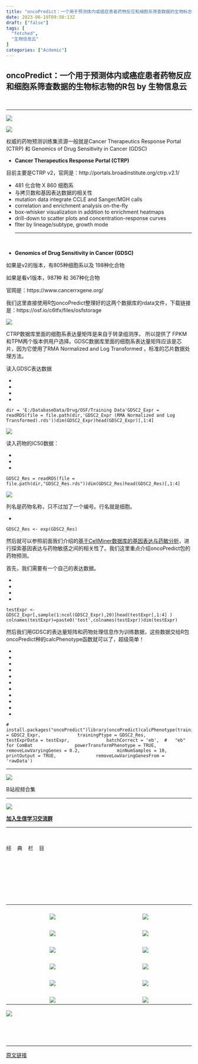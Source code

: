 ```yaml
---
title: "oncoPredict：一个用于预测体内或癌症患者药物反应和细胞系筛查数据的生物标志物的R包"
date: 2023-06-19T09:58:13Z
draft: ["false"]
tags: [
  "fetched",
  "生物信息云"
]
categories: ["Acdemic"]
---
```

oncoPredict：一个用于预测体内或癌症患者药物反应和细胞系筛查数据的生物标志物的R包 by 生物信息云
------
<div><section data-mpa-powered-by="yiban.io"><mp-common-profile data-pluginname="mpprofile" data-id="MzA4NDAzODkzMA==" data-headimg="http://mmbiz.qpic.cn/mmbiz_png/dREape4YBzxWN6ialKv18AuE9NAspKUjBTu1vDKIiaVNfPJmP2iaZGCB4RuvytSBVEqoqMI9mIa91jfCmp1jWwA8g/0?wx_fmt=png" data-nickname="生物信息云" data-alias="MedBioInfoCloud" data-signature="生信菜鸟的云笔记" data-from="0" data-is_biz_ban="0" data-weui-theme="light"></mp-common-profile></section><p><br></p><hr><p><img data-ratio="0.25" data-s="300,640" data-src="https://mmbiz.qpic.cn/mmbiz_jpg/dREape4YBzyF5jVxNCORGgSJRgWqy8hD1vw3aTCTiauBVLErhPNxeAq1Z3p1iaawPViah3KsJ6q4ibys098ibmnjzcQ/640?wx_fmt=jpeg" data-type="jpeg" data-w="600" src="https://mmbiz.qpic.cn/mmbiz_jpg/dREape4YBzyF5jVxNCORGgSJRgWqy8hD1vw3aTCTiauBVLErhPNxeAq1Z3p1iaawPViah3KsJ6q4ibys098ibmnjzcQ/640?wx_fmt=jpeg"><br></p><p><img data-galleryid="" data-ratio="0.35462962962962963" data-s="300,640" data-src="https://mmbiz.qpic.cn/mmbiz_png/dREape4YBzy0rydOr1ib6S9WL0fnLVczzTzfrumuk8VIymI7u5hQkWdRwl7R4f3chg5iawkyupia4k7ojLQ6LkM9A/640?wx_fmt=png" data-type="png" data-w="1080" src="https://mmbiz.qpic.cn/mmbiz_png/dREape4YBzy0rydOr1ib6S9WL0fnLVczzTzfrumuk8VIymI7u5hQkWdRwl7R4f3chg5iawkyupia4k7ojLQ6LkM9A/640?wx_fmt=png"></p><p><span>权威的药物预测训练集资源</span><span>一般就是Cancer Therapeutics Response Portal (CTRP) 和 Genomics of Drug Sensitivity in Cancer (GDSC)</span></p><ul><li><p><strong><span>Canc</span><span>er Th</span><span>erapeutics Response Portal (CTRP)</span></strong></p></li></ul><p><span>目前主要是CTRP v2，</span><span>官</span><span>网是：</span><span>http://portals.broadinstitute.org/ctrp.v2.1/</span></p><ul><li><section><span>481 化合物 X 860 细胞系</span></section></li><li><section><span>与拷贝数和基因表达数据的相关性</span></section></li><li><section><span>mutation data integrate CCLE and Sanger/MGH calls</span></section></li><li><section><span>correlation and enrichment analysis on-the-fly</span></section></li><li><section><span>box-whisker visualization in addition to enrichment heatmaps</span></section></li><li><section><span>drill-down to scatter plots and concentration-response curves</span></section></li><li><section><span>flter by lineage/subtype, growth mode</span></section><section><span></span></section><section><hr></section><section><br></section></li></ul><ul><li><p><strong><span>Genomics of Drug Sensitivity in Cancer (GDSC)</span></strong></p></li></ul><p><span>如果是v2的版本，有805种细胞系以及 198种化合物</span></p><p><span>如果是看v1版本，987种 和 367种<span>化合</span><span>物</span></span></p><p><span><span><span>官网是：</span><span>https://www.cancerrxgene.org/</span></span></span></p><p>我们这里直接使用R包oncoPredict整理好的这两个数据库的rdata文件，下载链接是：<span>https://osf.io/c6tfx/files/osfstorage </span></p><p><img data-galleryid="" data-ratio="0.271264367816092" data-s="300,640" data-src="https://mmbiz.qpic.cn/mmbiz_png/dREape4YBzy0rydOr1ib6S9WL0fnLVczzkYF1lau7QAu7Ht3r1TKdHibwhC76KtcMPMpSdyVXvGuSQJk2UAo000Q/640?wx_fmt=png" data-type="png" data-w="870" src="https://mmbiz.qpic.cn/mmbiz_png/dREape4YBzy0rydOr1ib6S9WL0fnLVczzkYF1lau7QAu7Ht3r1TKdHibwhC76KtcMPMpSdyVXvGuSQJk2UAo000Q/640?wx_fmt=png"></p><p><span>CTRP数据库里面的细胞系表达量矩阵是来自于转录组测序， 所以提供了 FPKM和TPM两个版本供用户选择。</span><span>GDSC数据库里面的细胞系表达量矩阵应该是芯片，因为它使用了RMA Normalized and Log Transformed ，标准的芯片数据处理方法。</span></p><p><span>读入<span>GDSC</span>表达数据<br></span></p><section><ul><li><li><li><li></ul><pre data-lang="makefile"><code><span>dir = 'E:/DatabaseData/Drug/OSF/Training Data'</span></code><code><span>GDSC2_Expr = readRDS(file = file.path(dir,'GDSC2_Expr (RMA Normalized and Log Transformed).rds'))</span></code><code><span>dim(GDSC2_Expr)</span></code><code><span><span>head(GDSC2_Expr)[,1:4]</span></span></code></pre></section><p><img data-galleryid="" data-ratio="0.3009478672985782" data-s="300,640" data-src="https://mmbiz.qpic.cn/mmbiz_png/dREape4YBzy0rydOr1ib6S9WL0fnLVczzpUbY48Ph8bbej5pTXkrDVRibZBeU6ZsAwoww3icXXicgGDTnKQQBKrY8g/640?wx_fmt=png" data-type="png" data-w="844" src="https://mmbiz.qpic.cn/mmbiz_png/dREape4YBzy0rydOr1ib6S9WL0fnLVczzpUbY48Ph8bbej5pTXkrDVRibZBeU6ZsAwoww3icXXicgGDTnKQQBKrY8g/640?wx_fmt=png"></p><p><span>读入药物的IC50数据：<br></span></p><section><ul><li><li><li></ul><pre data-lang="makefile"><code><span>GDSC2_Res = readRDS(file = file.path(dir,<span>"GDSC2_Res.rds"</span>))</span></code><code><span>dim(GDSC2_Res)</span></code><code><span><span>head(GDSC2_Res)[,1:4]</span></span></code></pre></section><p><img data-galleryid="" data-ratio="0.2463768115942029" data-s="300,640" data-src="https://mmbiz.qpic.cn/mmbiz_png/dREape4YBzy0rydOr1ib6S9WL0fnLVczz9dicNB2SjnttXVx3NkyibuC3XXrddVnBUnFeHq7ib4VbzYcYuoBM5LkWg/640?wx_fmt=png" data-type="png" data-w="1035" src="https://mmbiz.qpic.cn/mmbiz_png/dREape4YBzy0rydOr1ib6S9WL0fnLVczz9dicNB2SjnttXVx3NkyibuC3XXrddVnBUnFeHq7ib4VbzYcYuoBM5LkWg/640?wx_fmt=png"></p><p>列名是药物名称，只不过加了一个编号。行名就是细胞。</p><section><ul><li></ul><pre data-lang="cpp"><code><span>GDSC2_Res &lt;- <span>exp</span>(GDSC2_Res)</span></code></pre></section><p>然后就可以参照前面我们介绍的<a target="_blank" href="http://mp.weixin.qq.com/s?__biz=MzA4NDAzODkzMA==&amp;mid=2651281975&amp;idx=1&amp;sn=8cb2ecd9b7f007f194e6da05ee9e241e&amp;chksm=841ebe4ab369375ce52c6ed5ca5ad88aa1b2aae223a51a2a14c1920551d981c2688cb8120ff1&amp;scene=21#wechat_redirect" textvalue="基于CellMiner数据库的基因表达与药敏分析" linktype="text" imgurl="" imgdata="null" data-itemshowtype="0" tab="innerlink" data-linktype="2">基于CellMiner数据库的基因表达与药敏分析</a>，进行探索基因表达与药物敏感之间的相关性了。我们这里重点介绍<span>oncoPre</span><span>dict包的药物预测。</span></p><p><span>首先，我们需要有一个自己的表达数据。<br></span></p><section><ul><li><li><li><li></ul><pre data-lang="nginx"><code><span><span>testExpr</span> &lt;- GDSC2_Expr[,sample(<span>1</span>:ncol(GDSC2_Expr),<span>20</span>)]</span></code><code><span>head(testExpr[,<span>1</span>:<span>4</span>] ) </span></code><code><span>colnames(testExpr)=paste0(<span>'test'</span>,colnames(testExpr))</span></code><code><span>dim(testExpr)</span></code></pre></section><p><span>然后我们用GDSC的表达量矩阵和药物处理信息作为训练数据，这些数据交给<span>R包 oncoPredict种的</span></span><span>calcPhenotype<span>函数就可以了</span>，超级简单！</span></p><section><ul><li><li><li><li><li><li><li><li><li><li><li></ul><pre data-lang="shell"><code><span><span>#</span> install.packages(<span>"oncoPredict"</span>)</span></code><code><span>library(oncoPredict)</span></code><code><span>calcPhenotype(trainingExprData = GDSC2_Expr,</span></code><code><span>              trainingPtype = GDSC2_Res,</span></code><code><span>              testExprData = testExpr,</span></code><code><span>              batchCorrect = 'eb',  #   "eb" for ComBat  </span></code><code><span>              powerTransformPhenotype = TRUE,</span></code><code><span>              removeLowVaryingGenes = 0.2,</span></code><code><span>              minNumSamples = 10, </span></code><code><span>              printOutput = TRUE, </span></code><code><span>              removeLowVaringGenesFrom = 'rawData')</span></code></pre></section><p><span></span></p><hr><p><img data-galleryid="" data-ratio="1.0291970802919708" data-s="300,640" data-src="https://mmbiz.qpic.cn/mmbiz_png/dREape4YBzwlcDib0ZJoicuLyG92DicwGVnDorFCjt6v1RVJKusT6ib2vicAibS7CvADLziaUWZHqictxy4YkgyhsggMbg/640?wx_fmt=png&amp;wxfrom=5&amp;wx_lazy=1&amp;wx_co=1" data-type="png" data-w="274" src="https://mmbiz.qpic.cn/mmbiz_png/dREape4YBzwlcDib0ZJoicuLyG92DicwGVnDorFCjt6v1RVJKusT6ib2vicAibS7CvADLziaUWZHqictxy4YkgyhsggMbg/640?wx_fmt=png&amp;wxfrom=5&amp;wx_lazy=1&amp;wx_co=1"></p><p>B站视频合集</p><hr><section><img data-ratio="1" data-src="https://mmbiz.qpic.cn/mmbiz_png/dREape4YBzw321c7L6nrpqs6Sa0FGFzaFwzp7pdXrJZ5QRhib950DOAUMrj2NDyfuonw7jbnBljp2rxeQJlAyng/640?wx_fmt=png&amp;wxfrom=5&amp;wx_lazy=1&amp;wx_co=1" data-w="400" src="https://mmbiz.qpic.cn/mmbiz_png/dREape4YBzw321c7L6nrpqs6Sa0FGFzaFwzp7pdXrJZ5QRhib950DOAUMrj2NDyfuonw7jbnBljp2rxeQJlAyng/640?wx_fmt=png&amp;wxfrom=5&amp;wx_lazy=1&amp;wx_co=1"></section><p><a target="_blank" href="http://mp.weixin.qq.com/s?__biz=MzA4NDAzODkzMA==&amp;mid=2651278937&amp;idx=1&amp;sn=70b476a444883a9282efc13ee9c19a72&amp;chksm=841eaa24b3692332de6263a5ed15e2b3da3017845d6e533a0b7944624afd2fc3275710f61439&amp;scene=21#wechat_redirect" textvalue="加入生信学习交流群" linktype="text" imgurl="" imgdata="null" data-itemshowtype="0" tab="innerlink" data-linktype="2" hasload="1"><strong>加入生信学习交流群</strong></a></p><hr><p><br></p><section data-mpa-template="t" mpa-from-tpl="t"><section data-mid="" mpa-from-tpl="t"><section data-mid="" mpa-from-tpl="t"><section data-mid="" mpa-from-tpl="t"><section data-mid="" mpa-from-tpl="t"><p data-mid=""><span>经    典    栏    目</span></p></section></section><section data-mid="" mpa-from-tpl="t"><br></section><section data-mid="" mpa-from-tpl="t"><br></section></section></section></section><p><br></p><section data-mpa-template="t" mpa-from-tpl="t"><section data-mid="" mpa-from-tpl="t"><section data-mid="" mpa-from-tpl="t"><section data-mid="" mpa-from-tpl="t"><br></section><section data-mid="" mpa-from-tpl="t"><br></section><section data-mid="" mpa-from-tpl="t"><section data-mid="" mpa-from-tpl="t"><table align="center"><tbody><tr><td width="243" valign="bottom" align="center" height="45"><a target="_blank" href="https://mp.weixin.qq.com/mp/appmsgalbum?__biz=MzA4NDAzODkzMA==&amp;action=getalbum&amp;album_id=1338047035672526848#wechat_redirect" textvalue="你已选中了添加链接的内容" tab="innerlink" data-linktype="1"><span data-positionback="static"><img data-ratio="0.2084639498432602" data-s="300,640" data-src="https://mmbiz.qpic.cn/mmbiz_png/dREape4YBzxVERm1kp30MnGymicMs1RNDhkvd0VYruWibnf6I99uicOsqFSIPicvmUP7w8m3ictoTgeAmsmF6v40nqw/640?wx_fmt=png" data-type="png" data-w="638" src="https://mmbiz.qpic.cn/mmbiz_png/dREape4YBzxVERm1kp30MnGymicMs1RNDhkvd0VYruWibnf6I99uicOsqFSIPicvmUP7w8m3ictoTgeAmsmF6v40nqw/640?wx_fmt=png"></span></a></td><td width="243" valign="bottom" align="center" height="45"><a target="_blank" href="https://mp.weixin.qq.com/mp/appmsgalbum?__biz=MzA4NDAzODkzMA==&amp;action=getalbum&amp;album_id=1385753371944239106#wechat_redirect" textvalue="你已选中了添加链接的内容" tab="innerlink" data-linktype="1"><span data-positionback="static"><img data-ratio="0.2084639498432602" data-s="300,640" data-src="https://mmbiz.qpic.cn/mmbiz_png/dREape4YBzxVERm1kp30MnGymicMs1RND8LOmqZpGNerHE2ib3hrYBm7czV8ibjkg6bgUynABicHtDblDwibcK0iafdg/640?wx_fmt=png" data-type="png" data-w="638" src="https://mmbiz.qpic.cn/mmbiz_png/dREape4YBzxVERm1kp30MnGymicMs1RND8LOmqZpGNerHE2ib3hrYBm7czV8ibjkg6bgUynABicHtDblDwibcK0iafdg/640?wx_fmt=png"></span></a></td></tr><tr><td width="243" valign="bottom" align="center" height="45"><a target="_blank" href="https://mp.weixin.qq.com/mp/appmsgalbum?__biz=MzA4NDAzODkzMA==&amp;action=getalbum&amp;album_id=1410264757734817793#wechat_redirect" textvalue="你已选中了添加链接的内容" tab="innerlink" data-linktype="1"><span data-positionback="static"><img data-ratio="0.2084639498432602" data-s="300,640" data-src="https://mmbiz.qpic.cn/mmbiz_png/dREape4YBzxVERm1kp30MnGymicMs1RNDnwmiaAUS36yqYw6aeJ9iaNkNUGmcU7ux65wvficPlQXDHQibW3JYrFJFvQ/640?wx_fmt=png" data-type="png" data-w="638" src="https://mmbiz.qpic.cn/mmbiz_png/dREape4YBzxVERm1kp30MnGymicMs1RNDnwmiaAUS36yqYw6aeJ9iaNkNUGmcU7ux65wvficPlQXDHQibW3JYrFJFvQ/640?wx_fmt=png"></span></a></td><td width="243" valign="bottom" align="center" height="45"><a target="_blank" href="https://mp.weixin.qq.com/mp/appmsgalbum?__biz=MzA4NDAzODkzMA==&amp;action=getalbum&amp;album_id=1369789283514761218#wechat_redirect" textvalue="你已选中了添加链接的内容" tab="innerlink" data-linktype="1"><span data-positionback="static"><img data-ratio="0.20689655172413793" data-s="300,640" data-src="https://mmbiz.qpic.cn/mmbiz_png/dREape4YBzxVERm1kp30MnGymicMs1RNDANc1t4lIm5wTqesgaITcicUlfiaXHrSxrKVeWZYCzlH9MSy7IibTYQLNg/640?wx_fmt=png" data-type="png" data-w="638" src="https://mmbiz.qpic.cn/mmbiz_png/dREape4YBzxVERm1kp30MnGymicMs1RNDANc1t4lIm5wTqesgaITcicUlfiaXHrSxrKVeWZYCzlH9MSy7IibTYQLNg/640?wx_fmt=png"></span></a></td></tr><tr><td width="243" valign="bottom" align="center" height="45"><a target="_blank" href="https://mp.weixin.qq.com/mp/appmsgalbum?__biz=MzA4NDAzODkzMA==&amp;action=getalbum&amp;album_id=1519504738202025984#wechat_redirect" textvalue="你已选中了添加链接的内容" tab="innerlink" data-linktype="1"><span data-positionback="static"><img data-ratio="0.2084639498432602" data-s="300,640" data-src="https://mmbiz.qpic.cn/mmbiz_png/dREape4YBzxVERm1kp30MnGymicMs1RNDQmkz6ffBVfRj1Ab8ibMyygNmmvL7yia3eoZzJNoWjNW6vwjG4y3PWsNg/640?wx_fmt=png" data-type="png" data-w="638" src="https://mmbiz.qpic.cn/mmbiz_png/dREape4YBzxVERm1kp30MnGymicMs1RNDQmkz6ffBVfRj1Ab8ibMyygNmmvL7yia3eoZzJNoWjNW6vwjG4y3PWsNg/640?wx_fmt=png"></span></a></td><td width="243" valign="bottom" align="center" height="45"><a target="_blank" href="https://mp.weixin.qq.com/mp/appmsgalbum?__biz=MzA4NDAzODkzMA==&amp;action=getalbum&amp;album_id=1519504738034253825#wechat_redirect" textvalue="你已选中了添加链接的内容" tab="innerlink" data-linktype="1"><span data-positionback="static"><img data-ratio="0.20689655172413793" data-s="300,640" data-src="https://mmbiz.qpic.cn/mmbiz_png/dREape4YBzxVERm1kp30MnGymicMs1RNDCpphsguALa0tR6pfEy8yLBahRX9iaeYdKCwicKFbBd2X1yTSiaZyZwFqA/640?wx_fmt=png" data-type="png" data-w="638" src="https://mmbiz.qpic.cn/mmbiz_png/dREape4YBzxVERm1kp30MnGymicMs1RNDCpphsguALa0tR6pfEy8yLBahRX9iaeYdKCwicKFbBd2X1yTSiaZyZwFqA/640?wx_fmt=png"></span></a></td></tr><tr><td width="243" valign="bottom" align="center" height="45"><a target="_blank" href="https://mp.weixin.qq.com/mp/appmsgalbum?__biz=MzA4NDAzODkzMA==&amp;action=getalbum&amp;album_id=1687484069455986690#wechat_redirect" textvalue="你已选中了添加链接的内容" tab="innerlink" data-linktype="1"><span data-positionback="static"><img data-ratio="0.2084639498432602" data-s="300,640" data-src="https://mmbiz.qpic.cn/mmbiz_png/dREape4YBzxVERm1kp30MnGymicMs1RND73kOWY2pcLs5dmFMQWCG1Noz1oRR2oBCDHgNjiaAXqEZkLllKtoeO0g/640?wx_fmt=png" data-type="png" data-w="638" src="https://mmbiz.qpic.cn/mmbiz_png/dREape4YBzxVERm1kp30MnGymicMs1RND73kOWY2pcLs5dmFMQWCG1Noz1oRR2oBCDHgNjiaAXqEZkLllKtoeO0g/640?wx_fmt=png"></span></a></td><td width="243" valign="bottom" align="center" height="45"><a target="_blank" href="https://mp.weixin.qq.com/mp/appmsgalbum?__biz=MzA4NDAzODkzMA==&amp;action=getalbum&amp;album_id=1521974159344533507#wechat_redirect" textvalue="你已选中了添加链接的内容" tab="innerlink" data-linktype="1"><span data-positionback="static"><img data-ratio="0.20689655172413793" data-s="300,640" data-src="https://mmbiz.qpic.cn/mmbiz_png/dREape4YBzxVERm1kp30MnGymicMs1RND6nm4ADziajqL0hpSudJTiacRyqVOg9NpnKoyfmVOgzwp97HicIFjb0gDw/640?wx_fmt=png" data-type="png" data-w="638" src="https://mmbiz.qpic.cn/mmbiz_png/dREape4YBzxVERm1kp30MnGymicMs1RND6nm4ADziajqL0hpSudJTiacRyqVOg9NpnKoyfmVOgzwp97HicIFjb0gDw/640?wx_fmt=png"></span></a></td></tr><tr><td width="243" valign="bottom" align="center" height="45"><a target="_blank" href="https://mp.weixin.qq.com/mp/appmsgalbum?__biz=MzA4NDAzODkzMA==&amp;action=getalbum&amp;album_id=1715194110111776770#wechat_redirect" textvalue="你已选中了添加链接的内容" tab="innerlink" data-linktype="1"><span data-positionback="static"><img data-ratio="0.2087912087912088" data-s="300,640" data-src="https://mmbiz.qpic.cn/mmbiz_png/dREape4YBzxVERm1kp30MnGymicMs1RNDRBOVZUPB816xXqA1SlbNzDRkmNRSjtCa3pqjuyAoQJxa1drcW0yeZQ/640?wx_fmt=png" data-type="png" data-w="637" src="https://mmbiz.qpic.cn/mmbiz_png/dREape4YBzxVERm1kp30MnGymicMs1RNDRBOVZUPB816xXqA1SlbNzDRkmNRSjtCa3pqjuyAoQJxa1drcW0yeZQ/640?wx_fmt=png"></span></a></td><td width="243" valign="bottom" align="center" height="45"><a target="_blank" href="https://mp.weixin.qq.com/mp/appmsgalbum?__biz=MzA4NDAzODkzMA==&amp;action=getalbum&amp;album_id=1715194110212440067#wechat_redirect" textvalue="你已选中了添加链接的内容" tab="innerlink" data-linktype="1"><span data-positionback="static"><img data-ratio="0.20689655172413793" data-s="300,640" data-src="https://mmbiz.qpic.cn/mmbiz_png/dREape4YBzxVERm1kp30MnGymicMs1RNDxgtG3pdSyaKcfgvqjDrC2mpKa0MCu1rsbGkQLcOys8c9BVLs2VnjEg/640?wx_fmt=png" data-type="png" data-w="638" src="https://mmbiz.qpic.cn/mmbiz_png/dREape4YBzxVERm1kp30MnGymicMs1RNDxgtG3pdSyaKcfgvqjDrC2mpKa0MCu1rsbGkQLcOys8c9BVLs2VnjEg/640?wx_fmt=png"></span></a></td></tr><tr><td width="243" valign="bottom" align="center" height="45"><a target="_blank" href="https://mp.weixin.qq.com/mp/appmsgalbum?__biz=MzA4NDAzODkzMA==&amp;action=getalbum&amp;album_id=1712569781846933508#wechat_redirect" textvalue="你已选中了添加链接的内容" tab="innerlink" data-linktype="1"><span data-positionback="static"><img data-ratio="0.20722135007849293" data-s="300,640" data-src="https://mmbiz.qpic.cn/mmbiz_png/dREape4YBzxVERm1kp30MnGymicMs1RNDXqLDtKHqQMBReWKnTibVusnVlY43shlib0iaoluz4tmJPej8ej4vWiaehA/640?wx_fmt=png" data-type="png" data-w="637" src="https://mmbiz.qpic.cn/mmbiz_png/dREape4YBzxVERm1kp30MnGymicMs1RNDXqLDtKHqQMBReWKnTibVusnVlY43shlib0iaoluz4tmJPej8ej4vWiaehA/640?wx_fmt=png"></span></a></td><td width="243" valign="bottom" align="center" height="45"><a target="_blank" href="https://mp.weixin.qq.com/mp/appmsgalbum?__biz=MzA4NDAzODkzMA==&amp;action=getalbum&amp;album_id=1338481272770953216#wechat_redirect" textvalue="你已选中了添加链接的内容" tab="innerlink" data-linktype="1"><span data-positionback="static"><img data-ratio="0.2084639498432602" data-s="300,640" data-src="https://mmbiz.qpic.cn/mmbiz_png/dREape4YBzxVERm1kp30MnGymicMs1RND3CbMQTDNRO3A5SELiaQ3DDeqQkt5rfZqpwQRsQYyTicQUD9zQlfolIvQ/640?wx_fmt=png" data-type="png" data-w="638" src="https://mmbiz.qpic.cn/mmbiz_png/dREape4YBzxVERm1kp30MnGymicMs1RND3CbMQTDNRO3A5SELiaQ3DDeqQkt5rfZqpwQRsQYyTicQUD9zQlfolIvQ/640?wx_fmt=png"></span></a></td></tr></tbody></table><span></span><img data-ratio="0.4462962962962963" data-s="300,640" data-src="https://mmbiz.qpic.cn/mmbiz_jpg/dREape4YBzyF5jVxNCORGgSJRgWqy8hD72dmSRN2iaqQ8CibvLricqsLfL7Mauoa1YLLVYDrhp0RNEGsvicky3kibeA/640?wx_fmt=jpeg" data-type="jpeg" data-w="1080" src="https://mmbiz.qpic.cn/mmbiz_jpg/dREape4YBzyF5jVxNCORGgSJRgWqy8hD72dmSRN2iaqQ8CibvLricqsLfL7Mauoa1YLLVYDrhp0RNEGsvicky3kibeA/640?wx_fmt=jpeg"></section></section><section data-mid="" mpa-from-tpl="t"><br></section><section data-mid="" mpa-from-tpl="t"><span></span><br></section></section></section></section><p><br></p><p><mp-style-type data-value="3"></mp-style-type></p></div>  
<hr>
<a href="https://mp.weixin.qq.com/s/8LevishPTS-wMEWWwwjzdQ",target="_blank" rel="noopener noreferrer">原文链接</a>

